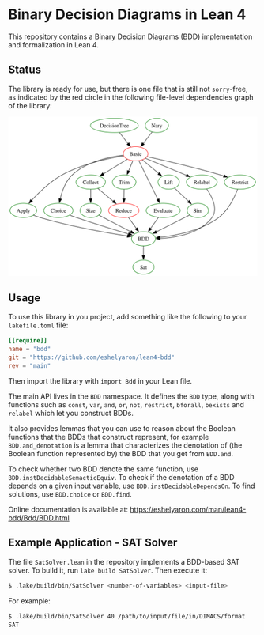 # Binary Decision Diagrams in Lean 4

This repository contains a Binary Decision Diagrams (BDD)
implementation and formalization in Lean 4.

## Status

The library is ready for use, but there is one file that is still not
`sorry`-free, as indicated by the red circle in the following
file-level dependencies graph of the library:

![Dependency graph](./dependencies.svg)

## Usage

To use this library in you project, add something like the following
to your `lakefile.toml` file:

```toml
[[require]]
name = "bdd"
git = "https://github.com/eshelyaron/lean4-bdd"
rev = "main"
```

Then import the library with `import Bdd` in your Lean file.

The main API lives in the `BDD` namespace.  It defines the `BDD` type,
along with functions such as `const`, `var`, `and`, `or`, `not`,
`restrict`, `bforall`, `bexists` and `relabel` which let you construct
BDDs.

It also provides lemmas that you can use to reason about the Boolean
functions that the BDDs that construct represent, for example
`BDD.and_denotation` is a lemma that characterizes the denotation of
(the Boolean function represented by) the BDD that you get from
`BDD.and`.

To check whether two BDD denote the same function, use
`BDD.instDecidableSemacticEquiv`.  To check if the denotation of a BDD
depends on a given input variable, use `BDD.instDecidableDependsOn`.
To find solutions, use `BDD.choice` or `BDD.find`.

Online documentation is available at: https://eshelyaron.com/man/lean4-bdd/Bdd/BDD.html

## Example Application - SAT Solver

The file `SatSolver.lean` in the repository implements a BDD-based SAT
solver.  To build it, run `lake build SatSolver`.  Then execute it:

```sh
$ .lake/build/bin/SatSolver <number-of-variables> <input-file>
```

For example:

```sh
$ .lake/build/bin/SatSolver 40 /path/to/input/file/in/DIMACS/format
SAT
```
